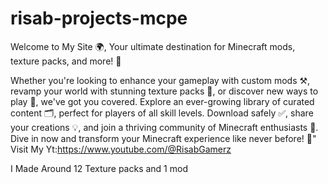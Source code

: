 # risab-projects-mcpe
Welcome to My Site 🌍, 
Your ultimate destination for Minecraft mods, texture packs, and more! 🚀 

Whether you're looking to enhance your gameplay with custom mods ⚒️, revamp your world with stunning texture packs 🎨, or discover new ways to play 🧩, we've got you covered. Explore an ever-growing library of curated content 🗂️, perfect for players of all skill levels. Download safely ✅, share your creations 💡, and join a thriving community of Minecraft enthusiasts 👾. Dive in now and transform your Minecraft experience like never before! 🌟"
Visit My Yt:https://www.youtube.com/@RisabGamerz

I Made Around 12 Texture packs and 1 mod
